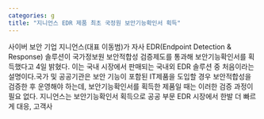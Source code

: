 ```yaml
---
categories: g
title: "지니언스 EDR 제품 최초 국정원 보안기능확인서 획득"
---
```

사이버 보안 기업 지니언스(대표 이동범)가 자사 EDR(Endpoint Detection & Response) 솔루션이 국가정보원 보안적합성 검증제도를 통과해 보안기능확인서를 획득했다고 4일 밝혔다. 이는 국내 시장에서 판매되는 국내외 EDR 솔루션 중 처음이라는 설명이다.국가 및 공공기관은 보안 기능이 포함된 IT제품을 도입할 경우 보안적합성을 검증한 후 운영해야 하는데, 보안기능확인서를 획득한 제품일 때는 이러한 검증 과정이 필요 없다. 지니언스는 보안기능확인서 획득으로 공공 부문 EDR 시장에서 한발 더 빠르게 대응, 고객사